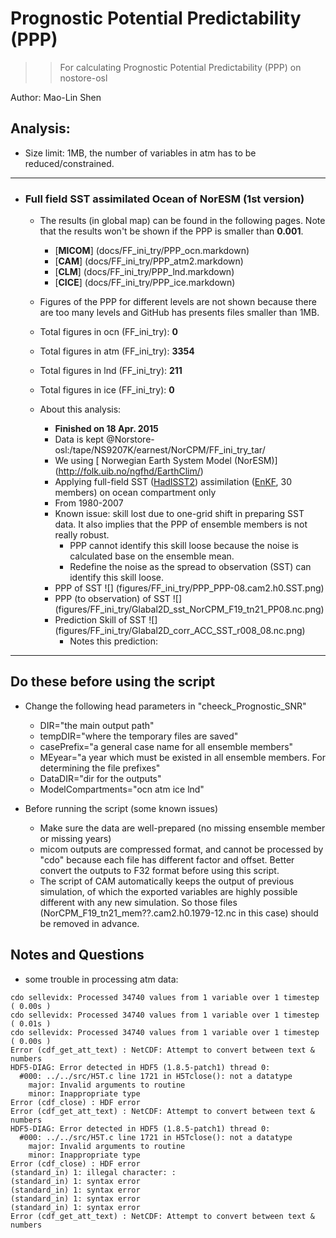 
Prognostic Potential Predictability (PPP)
==========
>> For calculating Prognostic Potential Predictability (PPP) on nostore-osl 

Author: Mao-Lin Shen

## Analysis:
  * Size limit: 1MB, the number of variables in atm has to be reduced/constrained. 

--------------------------------------
* ### Full field SST assimilated Ocean of NorESM (1st version)

  * The results (in global map) can be found in the following pages. Note that the results won't be shown if the PPP is smaller than __0.001__.

    * [__MICOM__] (docs/FF_ini_try/PPP_ocn.markdown)
    * [__CAM__] (docs/FF_ini_try/PPP_atm2.markdown) 
    * [__CLM__] (docs/FF_ini_try/PPP_lnd.markdown)
    * [__CICE__] (docs/FF_ini_try/PPP_ice.markdown)

  * Figures of the PPP for different levels are not shown because there are too many levels and GitHub has presents files smaller than 1MB. 
  * Total figures in ocn (FF_ini_try): __0__
  * Total figures in atm (FF_ini_try): __3354__
  * Total figures in lnd (FF_ini_try): __211__
  * Total figures in ice (FF_ini_try): __0__

  * About this analysis:
    * __Finished on 18 Apr. 2015__
    * Data is kept @Norstore-osl:/tape/NS9207K/earnest/NorCPM/FF_ini_try_tar/
    * We using [ Norwegian Earth System Model (NorESM)] (http://folk.uib.no/ngfhd/EarthClim/)
    * Applying full-field SST ([HadISST2](http://www.metoffice.gov.uk/hadobs/hadisst2/)) assimilation ([EnKF](http://enkf.nersc.no/), 30 members) on ocean compartment only
    * From 1980-2007
    * Known issue: skill lost due to one-grid shift in preparing SST data. It also implies that the PPP of ensemble members is not really robust. 
      * PPP cannot identify this skill loose because the noise is calculated base on the ensemble mean. 
      * Redefine the noise as the spread to observation (SST) can identify this skill loose. 
     * PPP of SST ![] (figures/FF_ini_try/PPP_PPP-08.cam2.h0.SST.png)
     * PPP (to observation) of SST ![] (figures/FF_ini_try/Glabal2D_sst_NorCPM_F19_tn21_PP08.nc.png)
     * Prediction Skill of SST ![] (figures/FF_ini_try/Glabal2D_corr_ACC_SST_r008_08.nc.png)
       * Notes this prediction:

------------------
## Do these before using the script ##

* Change the following head parameters in "cheeck_Prognostic_SNR"
  * DIR="the main output path"
  * tempDIR="where the temporary files are saved"
  * casePrefix="a general case name for all ensemble members" 
  * MEyear="a year which must be existed in all ensemble members. For determining the file prefixes" 
  * DataDIR="dir for the outputs"
  * ModelCompartments="ocn atm ice lnd"

* Before running the script (some known issues)
  * Make sure the data are well-prepared (no missing ensemble member or missing years)
  * micom outputs are compressed format, and cannot be processed by "cdo" because each file has different factor and offset. Better convert the outputs to F32 format before using this script.
  * The script of CAM automatically keeps the output of previous simulation, of which the exported variables are highly possible different with any new simulation. So those files (NorCPM_F19_tn21_mem??.cam2.h0.1979-12.nc in this case) should be removed in advance.   


## Notes and Questions
* some trouble in processing atm data:

```
cdo sellevidx: Processed 34740 values from 1 variable over 1 timestep ( 0.00s )
cdo sellevidx: Processed 34740 values from 1 variable over 1 timestep ( 0.01s )
cdo sellevidx: Processed 34740 values from 1 variable over 1 timestep ( 0.00s )
Error (cdf_get_att_text) : NetCDF: Attempt to convert between text & numbers
HDF5-DIAG: Error detected in HDF5 (1.8.5-patch1) thread 0:
  #000: ../../src/H5T.c line 1721 in H5Tclose(): not a datatype
    major: Invalid arguments to routine
    minor: Inappropriate type
Error (cdf_close) : HDF error
Error (cdf_get_att_text) : NetCDF: Attempt to convert between text & numbers
HDF5-DIAG: Error detected in HDF5 (1.8.5-patch1) thread 0:
  #000: ../../src/H5T.c line 1721 in H5Tclose(): not a datatype
    major: Invalid arguments to routine
    minor: Inappropriate type
Error (cdf_close) : HDF error
(standard_in) 1: illegal character: :
(standard_in) 1: syntax error
(standard_in) 1: syntax error
(standard_in) 1: syntax error
(standard_in) 1: syntax error
Error (cdf_get_att_text) : NetCDF: Attempt to convert between text & numbers


```

